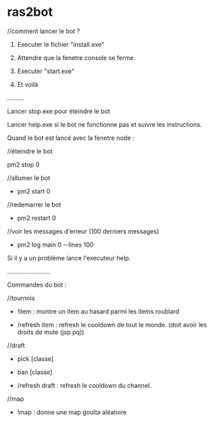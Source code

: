 # ras2bot


//comment lancer le bot ?

1. Executer le fichier "install.exe" 

2. Attendre que la fenetre console se ferme.

3. Executer "start.exe" 

4. Et voilà 



..........

Lancer stop.exe pour éteindre le bot

Lancer help.exe si le bot ne fonctionne pas et suivre les instructions.



Quand le bot est lancé avec la fenetre node :



//éteindre le bot

pm2 stop 0

//allumer le bot

* pm2 start 0

//redemarrer le bot

* pm2 restart 0


//voir les messages d'erreur (100 derniers messages)

* pm2 log main 0 --lines 100

Si il y a un problème lance l'executeur help.


.........................


Commandes du bot :


//tournois

* !item : montre un item au hasard parmi les items roublard

* /refresh item : refresh le cooldown de tout le monde. (doit avoir les droits de mute (jsp pq))


//draft

* pick [classe]

* ban [classe]

* /refresh draft : refresh le cooldown du channel.


//map

* !map : donne une map goulta aléatoire
